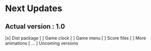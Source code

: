 # Next Updates
## Actual version : 1.0
 [x] Dist package
 [ ] Game clock
 [ ] Game menu
 [ ] Score files
 [ ] More animations
 [ ... ] Uncoming versions
